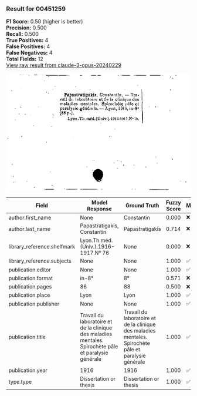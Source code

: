 ### Result for 00451259
**F1 Score:** 0.50 (higher is better)<br>**Precision:** 0.500<br>**Recall:** 0.500<br>**True Positives:** 4<br>**False Positives:** 4<br>**False Negatives:** 4<br>**Total Fields:** 12<br>[View raw result from claude-3-opus-20240229](https://github.com/RISE-UNIBAS/humanities_data_benchmark/blob/main/results/2025-09-24/T0145/request_T0145_00451259.json)

<img src="https://github.com/RISE-UNIBAS/humanities_data_benchmark/blob/main/benchmarks/zettelkatalog/images/00451259.jpg?raw=true" alt="00451259" width="600px">

| Field | Model Response | Ground Truth | Fuzzy Score | Match |
|-------|----------------|--------------|-------------|-------|
| author.first_name | None | Constantin | 0.000 | ❌ |
| author.last_name | Papastratigakis, Constantin | Papastratigakis | 0.714 | ❌ |
| library_reference.shelfmark | Lyon.Th.méd.(Univ.).1916-1917.N° 76 | None | 0.000 | ❌ |
| library_reference.subjects | None | None | 1.000 | ✅ |
| publication.editor | None | None | 1.000 | ✅ |
| publication.format | in-8° | 8° | 0.571 | ❌ |
| publication.pages | 86 | 88 | 0.500 | ❌ |
| publication.place | Lyon | Lyon | 1.000 | ✅ |
| publication.publisher | None | None | 1.000 | ✅ |
| publication.title | Travail du laboratoire et de la clinique des maladies mentales. Spirochète pâle et paralysie générale | Travail du laboratoire et de la clinique des maladies mentales. Spirochète pâle et paralysie générale | 1.000 | ✅ |
| publication.year | 1916 | 1916 | 1.000 | ✅ |
| type.type | Dissertation or thesis | Dissertation or thesis | 1.000 | ✅ |
